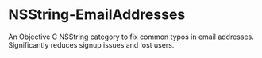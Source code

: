 NSString-EmailAddresses
=======================

An Objective C NSString category to fix common typos in email addresses. Significantly reduces signup issues and lost users.
